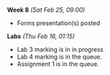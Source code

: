 **Week 8** *(Sat Feb 25, 09:00)*  
- Forms presentation(s) posted

**Labs** *(Thu Feb 16, 01:15)*  
- Lab 3 marking is in in progress
- Lab 4 marking is in the queue.
- Assignment 1 is in the queue.
